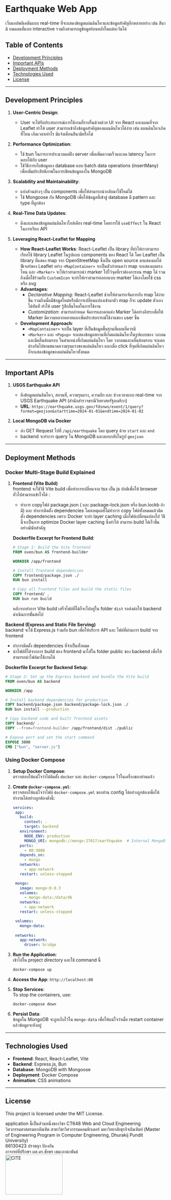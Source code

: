 # Earthquake Web App  

เว็บแอปพลิเคชันแบบ real-time ที่จะแสดงข้อมูลแผ่นดินไหวและข้อมูลสำคัญอีกหลายอย่าง เช่น สึนามิ บนแผนที่แบบ interactive รวมถึงสามารถดูข้อมูลย้อนหลังในแต่ละวันได้

## Table of Contents  
- [Development Principles](#development-principles)  
- [Important APIs](#important-apis)  
- [Deployment Methods](#deployment-methods)  
- [Technologies Used](#technologies-used)  
- [License](#license)  

---

## Development Principles  

1. **User-Centric Design**:  
   - User จะได้รับประสบการณ์การใช้งานที่ราบรื่นด้วยด้วย UI จาก React และแผนที่จาก Leaflet ทำให้ user สามารถเข้าถึงข้อมูลสำคัญของแผนดินไหวได้ง่าย เช่น แผนดินไหวเกิดที่ไหน เกิดเวลาเท่าไร มีแจ้งเตือนสึนามิหรือไม่

2. **Performance Optimization**:  
   - ใช้ bun ในการการประมวลผลฝั่ง server เพื่อเพิ่มความเร็วและลด latency ในการตอบโต้กับ user  
   - ใช้วิธีการเก็บข้อมูลลง database แบบ batch data operations (insertMany) เพื่อเพิ่มประสิทธิภาพในการเขียนข้อมูลลงใน MongoDB

3. **Scalability and Maintainability**:  
   - แบ่งส่วนต่างๆ เป็น components เพื่อให้สามารถนำกลับมาใช้ใหม่ได้
   - ใช้ Mongoose กับ MongoDB เพื่อให้ข้อมูลที่เข้าสู่ database มี pattern และ type ที่ถูกต้อง

4. **Real-Time Data Updates**:  
   - ดึงและแสดงข้อมูลแผ่นดินไหวใกล้เคียง real-time โดยการใช้ `useEffect` ใน React ในการเรียก API

5. **Leveraging React-Leaflet for Mapping**  
   - **How React-Leaflet Works**: React-Leaflet เป็น library ที่ทำให้เราสามารถเรียกใช้ library Leaflet ในรูปแบบ components ของ React ได้ โดย Leaflet เป็น library ที่แสดง map จาก OpenStreetMap ซึ่งเป็น open source มาแสดงผลได้ ฟีเจอร์ของ Leaflet อย่าง `<MapContainer>` จะเป็นตัวกำหนดว่า map จะแสดงผลตรงไหน และ `<Marker>` จะให้เราสามารถนำ marker ไปไว้จุดที่เราต้องการบน map ได้ รวมถึงเมื่อใช้ร่วมกับ `CustomIcon` จะทำให้เราสามารถออกแบบ marker ได้เองโดยใช้ css หรือ svg
   - **Advantages**:
     - *Declarative Mapping*: React-Leaflet ช่วยให้สามารถจัดการกับ map ได้ง่ายขึ้น รวมถึงเมื่อมีข้อมูลใหม่หรือมีการเปลี่ยนแปลงเข้ามาตัว map ก็จะ update ตัวเองได้ทันที ทำให้ user รู้สึกลื่นไหลในการใช้งาน
     - *Customization*: สามารถกำหนด จัดการและตกแต่ง Marker ได้อย่างอิสระเพื่อให้ Marker มีความหลากหลายและเพิ่มประสบการณ์ใช้งานของ user ขึ้น
   - **Development Approach**:
     - `<MapContainer>` จะเป็น layer ที่เป็นข้อมูลพื้นฐานที่แผนที่ควรมี
     - `<Marker>` และ `<Popup>` จะแสดงข้อมูลสถานที่เกิดแผ่นดินไหวในรูปแบบของ วงกลมและมีคลื่นล้อมรอบ ในตำแหน่งที่เกิดแผ่นดินไหว โดย วงกลมและคลื่นล้อมรอบ จะแตกต่างกันไปตามขนาดความรุนแรงของแผ่นดินไหว และเมื่อ click ที่จุดที่เกิดแผ่นดินไหวก็จะแสดงข้อมูลของแผ่นดินไหวทั้งหมด

---

## Important APIs  

1. **USGS Earthquake API**  
   - ดึงข้อมูลแผ่นดินไหว, สถานที่, ความรุนแรง, ความลึก และ ช่วงเวลาแบบ real-time จาก USGS Earthquake API (สำนักสำรวจธรณีวิทยาสหรัฐอเมริกา)
   - **URL**: `https://earthquake.usgs.gov/fdsnws/event/1/query?format=geojson&starttime=2024-01-01&endtime=2024-01-02`  

2. **Local MongoDB via Docker**  
   - ส่ง GET Request ไปที่ `/api/earthquake` โดย query ด้วย `start` และ `end`
   - backend จะทำการ query ใน MongoDB และตอบกลับในรูป `geojson`

---

## Deployment Methods  

### Docker Multi-Stage Build Explained

1. **Frontend (Vite Build)**  
   frontend จะใช้วิธี Vite build เพื่อทำการเปลี่ยนจาก tsx เป็น js ปกติเพื่อให้ browser ทั่วไปสามารถเข้าใจได้ :
    - ทำการ copyไฟล์ package.json ( และ package-lock.json หรือ bun.lockb ถ้ามี) และ ทำการติดตั้ง dependencies โดยเหตุผลที่ไม่ทำการ copy ไฟล์ทั้งหมดแล้วติดตั้ง dependencies เพราะ Docker จะทำ layer caching เมื่อไฟล์เปลี่ยนแปลงไป วิธีนี้จะเป็นการ optimize Docker layer caching ซึ่งทำให้ สามารถ build ได้เร็วขึ้นอย่างมีนัยสําคัญ
    
   **Dockerfile Excerpt for Frontend Build**:
   ```dockerfile
   # Stage 1: Build the Vite frontend
   FROM oven/bun AS frontend-builder

   WORKDIR /app/frontend

   # Install frontend dependencies
   COPY frontend/package.json ./
   RUN bun install

   # Copy all frontend files and build the static files
   COPY frontend/ .
   RUN bun run build
   ```

   หลังจากทำการ Vite build เสร็จไฟล์ที่ได้ก็จะไปอยู่ใน folder `dist` รอส่งต่อให้ backend ดำเนินการขั้นต่อไป

**Backend (Express and Static File Serving)**  
   backend จะใช้ Express.js ร่วมกับ bun เพื่อให้บริการ API และ ไฟล์ที่ผ่านการ build จาก frontend
   - ทำการติดตั้ง dependencies ที่จำเป็นทั้งหมด
   - นำไฟล์ที่ได้จากการ build ของ frontend มาใส่ใน folder public ของ backend เพื่อให้สามารถนำไฟล์มาใช้งานได้
   
   **Dockerfile Excerpt for Backend Setup**:
   ```dockerfile
   # Stage 2: Set up the Express backend and bundle the Vite build
   FROM oven/bun AS backend

   WORKDIR /app

   # Install backend dependencies for production
   COPY backend/package.json backend/package-lock.json ./
   RUN bun install --production

   # Copy backend code and built frontend assets
   COPY backend/ .
   COPY --from=frontend-builder /app/frontend/dist ./public

   # Expose port and set the start command
   EXPOSE 3000
   CMD ["bun", "server.js"]
   ```

### Using Docker Compose   

1. **Setup Docker Compose**:  
   ตรวจสอบให้แน่ใจว่าได้ติดตั้ง `docker` และ `docker-compose` ไว้ในเครื่องของท่านแล้ว

2. **Create `docker-compose.yml`**:  
   ตรวจสอบให้แน่ใจว่าไฟล์ `docker-compose.yml` ของท่าน config ได้อย่างถูกต้องเพื่อให้ทำงานได้อย่างถูกต้องดังนี้: 

   ```yaml
   services:
    app:
      build:
        context: .
        target: backend
      environment:
        NODE_ENV: production
        MONGO_URI: mongodb://mongo:27017/earthquake  # Internal MongoDB connection
      ports:
        - 80:3000
      depends_on:
        - mongo
      networks:
        - app-network
      restart: unless-stopped
   
    mongo:
      image: mongo:8.0.3
      volumes:
        - mongo-data:/data/db 
      networks:
        - app-network
      restart: unless-stopped
   
    volumes:
      mongo-data:
    
    networks:
      app-network:
        driver: bridge
   ```
   


3. **Run the Application**:  
   เข้าไปใน project directory และใช้ command นี้ 
   ```bash
   docker-compose up
   ```

4. **Access the App**:
   `http://localhost:80`

6. **Stop Services**:  
   To stop the containers, use:  
   ```bash
   docker-compose down
   ```

7. **Persist Data**:  
   ข้อมูลใน MongoDB จะถูกเก็บไว้ใน `mongo-data` เพื่อให้แน่ใจว่าเมื่อ restart container แล้วข้อมูลจะยังอยู่

---

## Technologies Used  

- **Frontend**: React, React-Leaflet, Vite  
- **Backend**: Express.js, Bun  
- **Database**: MongoDB with Mongoose  
- **Deployment**: Docker Compose  
- **Animation**: CSS animations

---

## License  

This project is licensed under the MIT License.

application นี้เป็นส่วนหนึ่งของวิชา CT648 Web and Cloud Engineering <br>
วิศวกรรมศาสตรมหาบัณฑิต สาขาวิชาวิศวกรรมคอมพิวเตอร์ มหาวิทยาลัยธุรกิจบัณฑิตย์ (Master of Engineering Program in Computer Engineering, Dhurakij Pundit University) <br>
66130423 ปราชญา ป้องกัน <br>
อาจารย์ที่ปรึกษา ผศ.ดร.ชัยพร เขมะภาตะพันธ์ <br>
<img src="https://cite.dpu.ac.th/img/logo-cite-edit.jpg?t=1" alt="CITE" width="180" height="125" />
